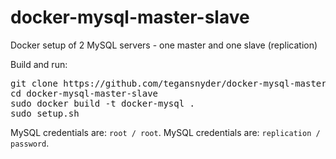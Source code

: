 docker-mysql-master-slave
=========================

Docker setup of 2 MySQL servers - one master and one slave (replication)


Build and run:
<pre>
git clone https://github.com/tegansnyder/docker-mysql-master-slave.git
cd docker-mysql-master-slave
sudo docker build -t docker-mysql .
sudo setup.sh
</pre>

MySQL credentials are: `root / root`.
MySQL credentials are: `replication / password`.
